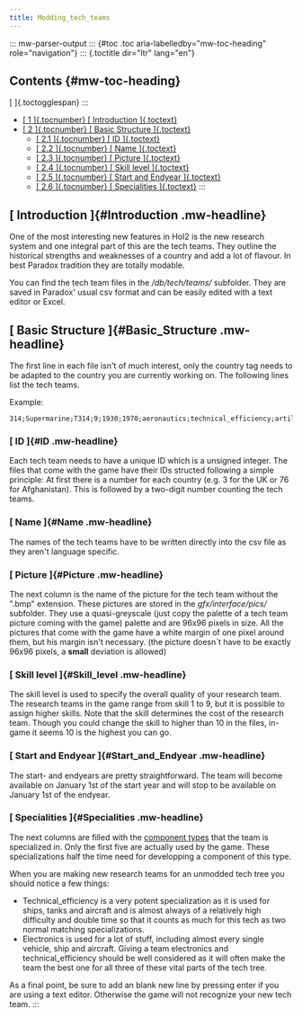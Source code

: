 ```yaml
---
title: Modding_tech_teams
---
```

::: mw-parser-output
::: {#toc .toc aria-labelledby="mw-toc-heading" role="navigation"}
::: {.toctitle dir="ltr" lang="en"}
## Contents {#mw-toc-heading}

[ ]{.toctogglespan}
:::

-   [[ 1 ]{.tocnumber} [ Introduction ]{.toctext}](#Introduction)
-   [[ 2 ]{.tocnumber} [ Basic Structure ]{.toctext}](#Basic_Structure)
    -   [[ 2.1 ]{.tocnumber} [ ID ]{.toctext}](#ID)
    -   [[ 2.2 ]{.tocnumber} [ Name ]{.toctext}](#Name)
    -   [[ 2.3 ]{.tocnumber} [ Picture ]{.toctext}](#Picture)
    -   [[ 2.4 ]{.tocnumber} [ Skill level ]{.toctext}](#Skill_level)
    -   [[ 2.5 ]{.tocnumber} [ Start and Endyear
        ]{.toctext}](#Start_and_Endyear)
    -   [[ 2.6 ]{.tocnumber} [ Specialities ]{.toctext}](#Specialities)
:::

## [ Introduction ]{#Introduction .mw-headline}

One of the most interesting new features in HoI2 is the new research
system and one integral part of this are the tech teams. They outline
the historical strengths and weaknesses of a country and add a lot of
flavour. In best Paradox tradition they are totally modable.

You can find the tech team files in the */db/tech/teams/* subfolder.
They are saved in Paradox\' usual csv format and can be easily edited
with a text editor or Excel.

## [ Basic Structure ]{#Basic_Structure .mw-headline}

The first line in each file isn\'t of much interest, only the country
tag needs to be adapted to the country you are currently working on. The
following lines list the tech teams.

Example:

    314;Supermarine;T314;9;1930;1970;aeronautics;technical_efficiency;artillery;;;;;;;;;;;;;;;;;;;;;;;;;;;;;;x 

### [ ID ]{#ID .mw-headline}

Each tech team needs to have a unique ID which is a unsigned integer.
The files that come with the game have their IDs structed following a
simple principle: At first there is a number for each country (e.g. 3
for the UK or 76 for Afghanistan). This is followed by a two-digit
number counting the tech teams.

### [ Name ]{#Name .mw-headline}

The names of the tech teams have to be written directly into the csv
file as they aren\'t language specific.

### [ Picture ]{#Picture .mw-headline}

The next column is the name of the picture for the tech team without the
\".bmp\" extension. These pictures are stored in the
*gfx/interface/pics/* subfolder. They use a quasi-greyscale (just copy
the palette of a tech team picture coming with the game) palette and are
96x96 pixels in size. All the pictures that come with the game have a
white margin of one pixel around them, but his margin isn\'t necessary.
(the picture doesn´t have to be exactly 96x96 pixels, a **small**
deviation is allowed)

### [ Skill level ]{#Skill_level .mw-headline}

The skill level is used to specify the overall quality of your research
team. The research teams in the game range from skill 1 to 9, but it is
possible to assign higher skills. Note that the skill determines the
cost of the research team. Though you could change the skill to higher
than 10 in the files, in-game it seems 10 is the highest you can go.

### [ Start and Endyear ]{#Start_and_Endyear .mw-headline}

The start- and endyears are pretty straightforward. The team will become
available on January 1st of the start year and will stop to be available
on January 1st of the endyear.

### [ Specialities ]{#Specialities .mw-headline}

The next columns are filled with the [component
types](/wiki/List_of_Component_Types "List of Component Types") that the
team is specialized in. Only the first five are actually used by the
game. These specializations half the time need for developping a
component of this type.

When you are making new research teams for an unmodded tech tree you
should notice a few things:

-   Technical_efficiency is a very potent specialization as it is used
    for ships, tanks and aircraft and is almost always of a relatively
    high difficulty and double time so that it counts as much for this
    tech as two normal matching specializations.
-   Electronics is used for a lot of stuff, including almost every
    single vehicle, ship and aircraft. Giving a team electronics and
    technical_efficiency should be well considered as it will often make
    the team the best one for all three of these vital parts of the tech
    tree.

As a final point, be sure to add an blank new line by pressing enter if
you are using a text editor. Otherwise the game will not recognize your
new tech team.
:::
